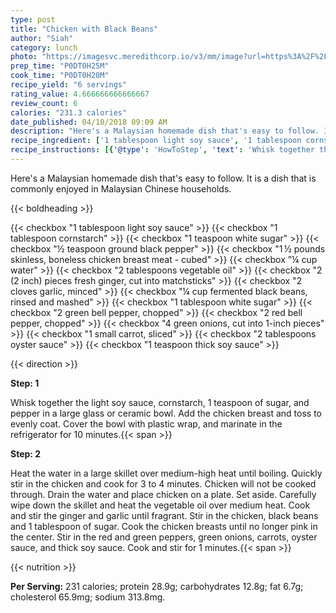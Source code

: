 ```yaml
---
type: post
title: "Chicken with Black Beans"
author: "Siah"
category: lunch
photo: "https://imagesvc.meredithcorp.io/v3/mm/image?url=https%3A%2F%2Fimages.media-allrecipes.com%2Fuserphotos%2F1011105.jpg"
prep_time: "P0DT0H25M"
cook_time: "P0DT0H20M"
recipe_yield: "6 servings"
rating_value: 4.666666666666667
review_count: 6
calories: "231.3 calories"
date_published: 04/10/2018 09:09 AM
description: "Here's a Malaysian homemade dish that's easy to follow. It is a dish that is commonly enjoyed in Malaysian Chinese households."
recipe_ingredient: ['1 tablespoon light soy sauce', '1 tablespoon cornstarch', '1 teaspoon white sugar', '½ teaspoon ground black pepper', '1\u2009½ pounds skinless, boneless chicken breast meat - cubed', '¼ cup water', '2 tablespoons vegetable oil', '2 (2 inch) pieces fresh ginger, cut into matchsticks', '2 cloves garlic, minced', '¼ cup fermented black beans, rinsed and mashed', '1 tablespoon white sugar', '2 green bell pepper, chopped', '2 red bell pepper, chopped', '4 green onions, cut into 1-inch pieces', '1 small carrot, sliced', '2 tablespoons oyster sauce', '1 teaspoon thick soy sauce']
recipe_instructions: [{'@type': 'HowToStep', 'text': 'Whisk together the light soy sauce, cornstarch, 1 teaspoon of sugar, and pepper in a large glass or ceramic bowl. Add the chicken breast and toss to evenly coat. Cover the bowl with plastic wrap, and marinate in the refrigerator for 10 minutes.\n'}, {'@type': 'HowToStep', 'text': 'Heat the water in a large skillet over medium-high heat until boiling. Quickly stir in the chicken and cook for 3 to 4 minutes. Chicken will not be cooked through. Drain the water and place chicken on a plate. Set aside. Carefully wipe down the skillet and heat the vegetable oil over medium heat. Cook and stir the ginger and garlic until fragrant. Stir in the chicken, black beans and 1 tablespoon of sugar. Cook the chicken breasts until no longer pink in the center. Stir in the red and green peppers, green onions, carrots, oyster sauce, and thick soy sauce. Cook and stir for 1 minutes.\n'}]
---
```


Here's a Malaysian homemade dish that's easy to follow. It is a dish that is commonly enjoyed in Malaysian Chinese households. 

{{< boldheading >}}

{{< checkbox "1 tablespoon light soy sauce" >}}
{{< checkbox "1 tablespoon cornstarch" >}}
{{< checkbox "1 teaspoon white sugar" >}}
{{< checkbox "½ teaspoon ground black pepper" >}}
{{< checkbox "1 ½ pounds skinless, boneless chicken breast meat - cubed" >}}
{{< checkbox "¼ cup water" >}}
{{< checkbox "2 tablespoons vegetable oil" >}}
{{< checkbox "2 (2 inch) pieces fresh ginger, cut into matchsticks" >}}
{{< checkbox "2 cloves garlic, minced" >}}
{{< checkbox "¼ cup fermented black beans, rinsed and mashed" >}}
{{< checkbox "1 tablespoon white sugar" >}}
{{< checkbox "2  green bell pepper, chopped" >}}
{{< checkbox "2  red bell pepper, chopped" >}}
{{< checkbox "4  green onions, cut into 1-inch pieces" >}}
{{< checkbox "1 small carrot, sliced" >}}
{{< checkbox "2 tablespoons oyster sauce" >}}
{{< checkbox "1 teaspoon thick soy sauce" >}}


{{< direction >}}

**Step: 1**

Whisk together the light soy sauce, cornstarch, 1 teaspoon of sugar, and pepper in a large glass or ceramic bowl. Add the chicken breast and toss to evenly coat. Cover the bowl with plastic wrap, and marinate in the refrigerator for 10 minutes.{{< span >}}

**Step: 2**

Heat the water in a large skillet over medium-high heat until boiling. Quickly stir in the chicken and cook for 3 to 4 minutes. Chicken will not be cooked through. Drain the water and place chicken on a plate. Set aside. Carefully wipe down the skillet and heat the vegetable oil over medium heat. Cook and stir the ginger and garlic until fragrant. Stir in the chicken, black beans and 1 tablespoon of sugar. Cook the chicken breasts until no longer pink in the center. Stir in the red and green peppers, green onions, carrots, oyster sauce, and thick soy sauce. Cook and stir for 1 minutes.{{< span >}}

{{< nutrition >}}

**Per Serving:** 231 calories; protein 28.9g; carbohydrates 12.8g; fat 6.7g; cholesterol 65.9mg; sodium 313.8mg.